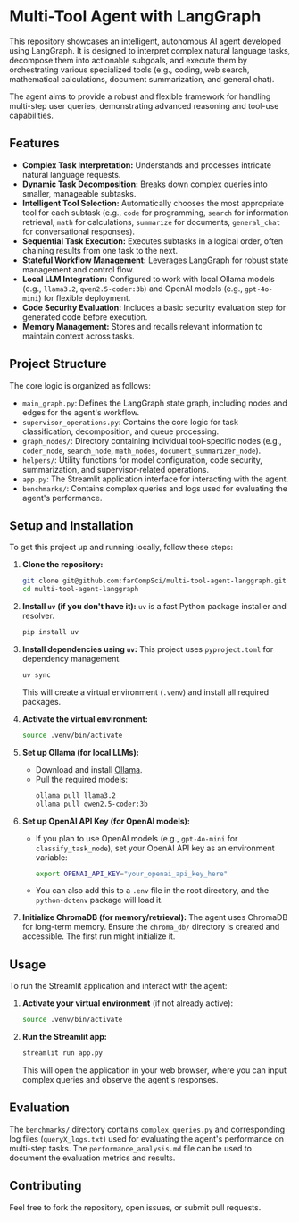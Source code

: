 # Multi-Tool Agent with LangGraph

This repository showcases an intelligent, autonomous AI agent developed using LangGraph. It is designed to interpret complex natural language tasks, decompose them into actionable subgoals, and execute them by orchestrating various specialized tools (e.g., coding, web search, mathematical calculations, document summarization, and general chat).

The agent aims to provide a robust and flexible framework for handling multi-step user queries, demonstrating advanced reasoning and tool-use capabilities.

## Features

*   **Complex Task Interpretation:** Understands and processes intricate natural language requests.
*   **Dynamic Task Decomposition:** Breaks down complex queries into smaller, manageable subtasks.
*   **Intelligent Tool Selection:** Automatically chooses the most appropriate tool for each subtask (e.g., `code` for programming, `search` for information retrieval, `math` for calculations, `summarize` for documents, `general_chat` for conversational responses).
*   **Sequential Task Execution:** Executes subtasks in a logical order, often chaining results from one task to the next.
*   **Stateful Workflow Management:** Leverages LangGraph for robust state management and control flow.
*   **Local LLM Integration:** Configured to work with local Ollama models (e.g., `llama3.2`, `qwen2.5-coder:3b`) and OpenAI models (e.g., `gpt-4o-mini`) for flexible deployment.
*   **Code Security Evaluation:** Includes a basic security evaluation step for generated code before execution.
*   **Memory Management:** Stores and recalls relevant information to maintain context across tasks.

## Project Structure

The core logic is organized as follows:

*   `main_graph.py`: Defines the LangGraph state graph, including nodes and edges for the agent's workflow.
*   `supervisor_operations.py`: Contains the core logic for task classification, decomposition, and queue processing.
*   `graph_nodes/`: Directory containing individual tool-specific nodes (e.g., `coder_node`, `search_node`, `math_nodes`, `document_summarizer_node`).
*   `helpers/`: Utility functions for model configuration, code security, summarization, and supervisor-related operations.
*   `app.py`: The Streamlit application interface for interacting with the agent.
*   `benchmarks/`: Contains complex queries and logs used for evaluating the agent's performance.

## Setup and Installation

To get this project up and running locally, follow these steps:

1.  **Clone the repository:**
    ```bash
    git clone git@github.com:farCompSci/multi-tool-agent-langgraph.git
    cd multi-tool-agent-langgraph
    ```

2.  **Install `uv` (if you don't have it):**
    `uv` is a fast Python package installer and resolver.
    ```bash
    pip install uv
    ```

3.  **Install dependencies using `uv`:**
    This project uses `pyproject.toml` for dependency management.
    ```bash
    uv sync
    ```
    This will create a virtual environment (`.venv`) and install all required packages.

4.  **Activate the virtual environment:**
    ```bash
    source .venv/bin/activate
    ```

5.  **Set up Ollama (for local LLMs):**
    *   Download and install [Ollama](https://ollama.com/download).
    *   Pull the required models:
        ```bash
        ollama pull llama3.2
        ollama pull qwen2.5-coder:3b
        ```

6.  **Set up OpenAI API Key (for OpenAI models):**
    *   If you plan to use OpenAI models (e.g., `gpt-4o-mini` for `classify_task_node`), set your OpenAI API key as an environment variable:
        ```bash
        export OPENAI_API_KEY="your_openai_api_key_here"
        ```
    *   You can also add this to a `.env` file in the root directory, and the `python-dotenv` package will load it.

7.  **Initialize ChromaDB (for memory/retrieval):**
    The agent uses ChromaDB for long-term memory. Ensure the `chroma_db/` directory is created and accessible. The first run might initialize it.

## Usage

To run the Streamlit application and interact with the agent:

1.  **Activate your virtual environment** (if not already active):
    ```bash
    source .venv/bin/activate
    ```

2.  **Run the Streamlit app:**
    ```bash
    streamlit run app.py
    ```

    This will open the application in your web browser, where you can input complex queries and observe the agent's responses.

## Evaluation

The `benchmarks/` directory contains `complex_queries.py` and corresponding log files (`queryX_logs.txt`) used for evaluating the agent's performance on multi-step tasks. The `performance_analysis.md` file can be used to document the evaluation metrics and results.

## Contributing

Feel free to fork the repository, open issues, or submit pull requests.
